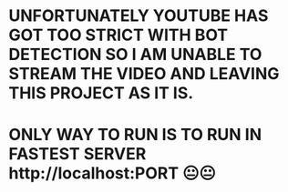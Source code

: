 # UNFORTUNATELY YOUTUBE HAS GOT TOO STRICT WITH BOT DETECTION SO I AM UNABLE TO STREAM THE VIDEO AND LEAVING THIS PROJECT AS IT IS.
# ONLY WAY TO RUN IS TO RUN IN FASTEST SERVER http://localhost:PORT 😐😐